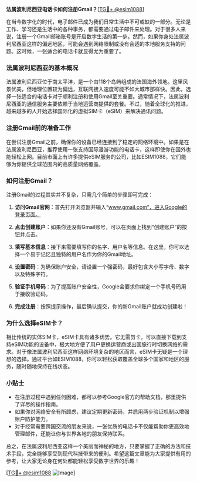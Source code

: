 **法属波利尼西亚电话卡如何注册Gmail？**[[TG💪+ @esim1088](https://t.me/s/esim1088)]

在当今数字化的时代，电子邮件已成为我们日常生活中不可或缺的一部分。无论是工作、学习还是生活中的各种事务，都需要通过电子邮件来处理。对于很多人来说，注册一个Gmail邮箱账号是开启数字生活的第一步。然而，如果你身处法属波利尼西亚这样的偏远地区，可能会遇到网络限制或没有合适的本地服务支持的问题。这时候，一张适合的电话卡就显得尤为重要了。

### 法属波利尼西亚的基本概况

法属波利尼西亚位于南太平洋，是一个由118个岛屿组成的法国海外领地。这里风景优美，但地理位置较为偏远，互联网接入速度可能不如大城市那样快。因此，选择一张适合的电话卡对于顺利注册和使用Gmail至关重要。通常情况下，法属波利尼西亚的通信服务主要依赖于当地运营商提供的套餐。不过，随着全球化的推进，越来越多的人开始选择国际化的虚拟SIM卡（eSIM）来解决通讯问题。

### 注册Gmail前的准备工作

在尝试注册Gmail之前，确保你的设备已经连接到了稳定的网络环境中。如果是在法属波利尼西亚，推荐使用一张支持国际漫游功能的电话卡，这样即使你在国外也能轻松上网。目前市面上有许多提供eSIM服务的公司，比如ESIM1088，它们能够为你提供全球范围内的高质量网络覆盖。

### 如何注册Gmail？

注册Gmail的过程其实并不复杂，只需几个简单的步骤即可完成：

1. **访问Gmail官网**：首先打开浏览器并输入“www.gmail.com”，进入Google的登录页面。
   
2. **点击创建账户**：如果你还没有Gmail账号，可以在页面上找到“创建账户”的按钮并点击。

3. **填写基本信息**：接下来需要填写你的名字、用户名等信息。在这里，你可以选择一个易于记忆且独特的用户名作为你的Gmail地址。

4. **设置密码**：为确保账户安全，请设置一个强密码，最好包含大小写字母、数字以及特殊字符。

5. **验证手机号码**：为了提高账户安全性，Google会要求你绑定一个手机号码用于接收验证码。

6. **完成注册**：按照提示操作，最后确认提交，你的新Gmail账户就成功创建啦！

### 为什么选择eSIM卡？

相比传统的实体SIM卡，eSIM卡具有诸多优势。它无需剪卡，可以直接下载到支持eSIM功能的设备中，极大地方便了用户更换运营商或出国旅行时切换网络的需求。对于像法属波利尼西亚这样网络环境复杂的地区而言，eSIM卡无疑是一个理想的选择。通过平台如ESIM1088，你可以轻松获取覆盖全球多个国家和地区的服务，随时随地保持在线状态。

### 小贴士

- 在注册过程中遇到任何困难，都可以参考Google官方的帮助文档，那里提供了详尽的操作指南。
- 如果你对网络安全有所顾虑，建议定期更新密码，并启用两步验证机制以增强账户防护能力。
- 对于经常需要跨国交流的朋友来说，一张优质的电话卡不仅能帮助你更高效地管理邮件，还能让你与世界各地的朋友保持联系。

总之，在法属波利尼西亚这样一个美丽而神秘的地方，只要掌握了正确的方法和技术手段，完全能够享受到现代科技带来的便利。希望这篇文章能为大家提供有用的参考，让大家无论身在何处都能轻松享受数字世界的乐趣！

[[TG💪+ @esim1088](https://t.me/s/esim1088) ![Image](https://i.postimg.cc/4NQfJmqS/Snipaste-2025-05-13-00-14-12.png)]